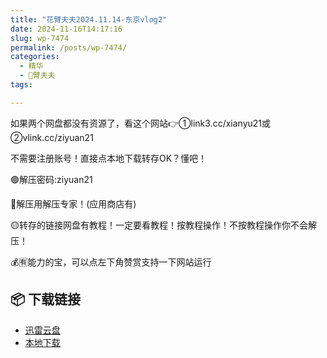 ```yaml
---
title: "花臂夫夫2024.11.14-东京vlog2"
date: 2024-11-16T14:17:16
slug: wp-7474
permalink: /posts/wp-7474/
categories:
  - 精华
  - 🌸臂夫夫
tags:

---
```


如果两个网盘都没有资源了，看这个网站👉①link3.cc/xianyu21或②vlink.cc/ziyuan21

不需要注册账号！直接点本地下载转存OK？懂吧！

🟢解压密码:ziyuan21

🔵解压用解压专家！(应用商店有)

🟡转存的链接网盘有教程！一定要看教程！按教程操作！不按教程操作你不会解压！

💰🈶能力的宝，可以点左下角赞赏支持一下网站运行

## 📦 下载链接
- [迅雷云盘](https://blziyuan21.com/pay-download/7474?key=08696e6431&down_id=0)
- [本地下载](https://blziyuan21.com/pay-download/7474?key=08696e6431&down_id=1)

